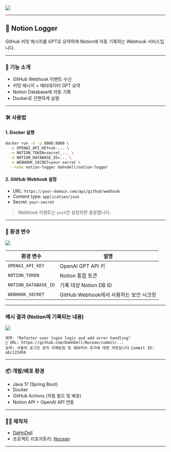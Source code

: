
<img src=https://kcanmin-bucket.s3.ap-northeast-2.amazonaws.com/nocean/Nocean.png>

---

## 🧠 Notion Logger

GitHub 커밋 메시지를 GPT로 요약하여 Notion에 자동 기록하는 Webhook 서비스입니다.

---

### 🚀 기능 소개

* GitHub Webhook 이벤트 수신
* 커밋 메시지 + 메타데이터 GPT 요약
* Notion Database에 자동 기록
* Docker로 간편하게 실행

---

### 🛠️ 사용법

#### 1. Docker 실행

```bash
docker run -d -p 8080:8080 \
  -e OPENAI_API_KEY=sk-... \
  -e NOTION_TOKEN=secret_... \
  -e NOTION_DATABASE_ID=... \
  -e WEBHOOK_SECRET=your-secret \
  --name notion-logger dahndell/notion-logger
```

#### 2. GitHub Webhook 설정

* URL: `https://your-domain.com/api/github/webhook`
* Content type: `application/json`
* Secret: `your-secret`

> Webhook 이벤트는 `push`만 설정하면 충분합니다.

---

### 🔐 환경 변수

<img src = https://kcanmin-bucket.s3.ap-northeast-2.amazonaws.com/nocean/Settings.png>

| 환경 변수                | 설명                           |
| -------------------- | ---------------------------- |
| `OPENAI_API_KEY`     | OpenAI GPT API 키             |
| `NOTION_TOKEN`       | Notion 통합 토큰                 |
| `NOTION_DATABASE_ID` | 기록 대상 Notion DB ID           |
| `WEBHOOK_SECRET`     | GitHub Webhook에서 사용하는 보안 시크릿 |

---

### 예시 결과 (Notion에 기록되는 내용)

<img src=https://kcanmin-bucket.s3.ap-northeast-2.amazonaws.com/nocean/example.png>

```
제목: "Refactor user login logic and add error handling"
🔗 URL: https://github.com/DaHnDell/Nocean/commit/...
요약: 사용자 로그인 로직 리팩토링 및 예외처리 추가에 대한 커밋입니다.Commit ID: abc123456
```

---

### 📦 개발/배포 환경

* Java 17 (Spring Boot)
* Docker
* GitHub Actions (자동 빌드 및 배포)
* Notion API + OpenAI API 연동

---

### 👨‍💻 제작자

* [DaHnDell](https://github.com/DaHnDell)
* 프로젝트 리포지토리: [Nocean](https://github.com/DaHnDell/Nocean)

---
